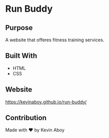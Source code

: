 # Run Buddy

## Purpose
A website that offeres fitness training services.

## Built With
* HTML
* CSS

## Website
https://kevinaboy.github.io/run-buddy/

## Contribution
Made with ❤ by Kevin Aboy
